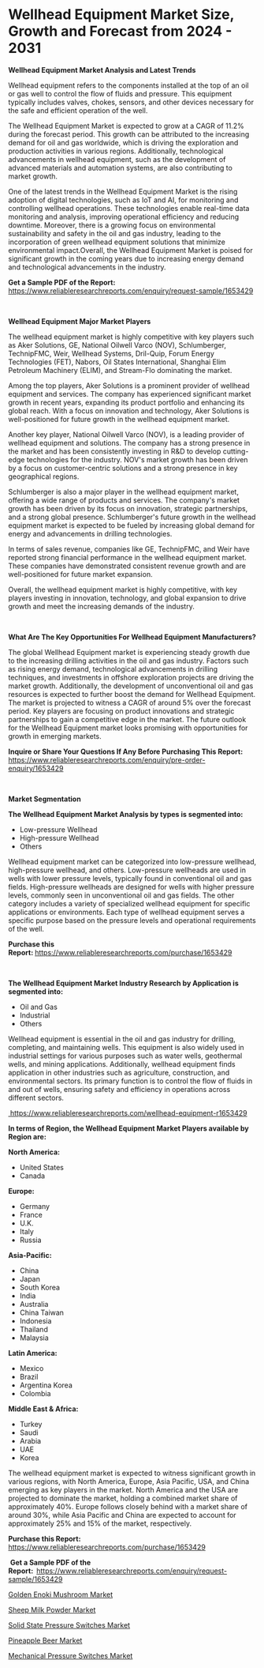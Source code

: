 <p><h1>Wellhead Equipment Market Size, Growth and Forecast from 2024 - 2031</h1></p><p><strong>Wellhead Equipment Market Analysis and Latest Trends</strong></p>
<p><p>Wellhead equipment refers to the components installed at the top of an oil or gas well to control the flow of fluids and pressure. This equipment typically includes valves, chokes, sensors, and other devices necessary for the safe and efficient operation of the well.</p><p>The Wellhead Equipment Market is expected to grow at a CAGR of 11.2% during the forecast period. This growth can be attributed to the increasing demand for oil and gas worldwide, which is driving the exploration and production activities in various regions. Additionally, technological advancements in wellhead equipment, such as the development of advanced materials and automation systems, are also contributing to market growth.</p><p>One of the latest trends in the Wellhead Equipment Market is the rising adoption of digital technologies, such as IoT and AI, for monitoring and controlling wellhead operations. These technologies enable real-time data monitoring and analysis, improving operational efficiency and reducing downtime. Moreover, there is a growing focus on environmental sustainability and safety in the oil and gas industry, leading to the incorporation of green wellhead equipment solutions that minimize environmental impact.Overall, the Wellhead Equipment Market is poised for significant growth in the coming years due to increasing energy demand and technological advancements in the industry.</p></p>
<p><strong>Get a Sample PDF of the Report:&nbsp;</strong> <a href="https://www.reliableresearchreports.com/enquiry/request-sample/1653429">https://www.reliableresearchreports.com/enquiry/request-sample/1653429</a></p>
<p>&nbsp;</p>
<p><strong>Wellhead Equipment Major Market Players</strong></p>
<p><p>The wellhead equipment market is highly competitive with key players such as Aker Solutions, GE, National Oilwell Varco (NOV), Schlumberger, TechnipFMC, Weir, Wellhead Systems, Dril-Quip, Forum Energy Technologies (FET), Nabors, Oil States International, Shanghai Elim Petroleum Machinery (ELIM), and Stream-Flo dominating the market.</p><p>Among the top players, Aker Solutions is a prominent provider of wellhead equipment and services. The company has experienced significant market growth in recent years, expanding its product portfolio and enhancing its global reach. With a focus on innovation and technology, Aker Solutions is well-positioned for future growth in the wellhead equipment market.</p><p>Another key player, National Oilwell Varco (NOV), is a leading provider of wellhead equipment and solutions. The company has a strong presence in the market and has been consistently investing in R&D to develop cutting-edge technologies for the industry. NOV's market growth has been driven by a focus on customer-centric solutions and a strong presence in key geographical regions.</p><p>Schlumberger is also a major player in the wellhead equipment market, offering a wide range of products and services. The company's market growth has been driven by its focus on innovation, strategic partnerships, and a strong global presence. Schlumberger's future growth in the wellhead equipment market is expected to be fueled by increasing global demand for energy and advancements in drilling technologies.</p><p>In terms of sales revenue, companies like GE, TechnipFMC, and Weir have reported strong financial performance in the wellhead equipment market. These companies have demonstrated consistent revenue growth and are well-positioned for future market expansion.</p><p>Overall, the wellhead equipment market is highly competitive, with key players investing in innovation, technology, and global expansion to drive growth and meet the increasing demands of the industry.</p></p>
<p>&nbsp;</p>
<p><strong>What Are The Key Opportunities For Wellhead Equipment Manufacturers?</strong></p>
<p><p>The global Wellhead Equipment market is experiencing steady growth due to the increasing drilling activities in the oil and gas industry. Factors such as rising energy demand, technological advancements in drilling techniques, and investments in offshore exploration projects are driving the market growth. Additionally, the development of unconventional oil and gas resources is expected to further boost the demand for Wellhead Equipment. The market is projected to witness a CAGR of around 5% over the forecast period. Key players are focusing on product innovations and strategic partnerships to gain a competitive edge in the market. The future outlook for the Wellhead Equipment market looks promising with opportunities for growth in emerging markets.</p></p>
<p><strong>Inquire or Share Your Questions If Any Before Purchasing This Report:</strong> <a href="https://www.reliableresearchreports.com/enquiry/pre-order-enquiry/1653429">https://www.reliableresearchreports.com/enquiry/pre-order-enquiry/1653429</a></p>
<p>&nbsp;</p>
<p><strong>Market Segmentation</strong></p>
<p><strong>The Wellhead Equipment Market Analysis by types is segmented into:</strong></p>
<p><ul><li>Low-pressure Wellhead</li><li>High-pressure Wellhead</li><li>Others</li></ul></p>
<p><p>Wellhead equipment market can be categorized into low-pressure wellhead, high-pressure wellhead, and others. Low-pressure wellheads are used in wells with lower pressure levels, typically found in conventional oil and gas fields. High-pressure wellheads are designed for wells with higher pressure levels, commonly seen in unconventional oil and gas fields. The other category includes a variety of specialized wellhead equipment for specific applications or environments. Each type of wellhead equipment serves a specific purpose based on the pressure levels and operational requirements of the well.</p></p>
<p><strong>Purchase this Report:&nbsp;</strong><a href="https://www.reliableresearchreports.com/purchase/1653429">https://www.reliableresearchreports.com/purchase/1653429</a></p>
<p>&nbsp;</p>
<p><strong>The Wellhead Equipment Market Industry Research by Application is segmented into:</strong></p>
<p><ul><li>Oil and Gas</li><li>Industrial</li><li>Others</li></ul></p>
<p><p>Wellhead equipment is essential in the oil and gas industry for drilling, completing, and maintaining wells. This equipment is also widely used in industrial settings for various purposes such as water wells, geothermal wells, and mining applications. Additionally, wellhead equipment finds application in other industries such as agriculture, construction, and environmental sectors. Its primary function is to control the flow of fluids in and out of wells, ensuring safety and efficiency in operations across different sectors.</p></p>
<p><a href="https://www.reliableresearchreports.com/wellhead-equipment-r1653429">&nbsp;https://www.reliableresearchreports.com/wellhead-equipment-r1653429</a></p>
<p><strong>In terms of Region, the Wellhead Equipment Market Players available by Region are:</strong></p>
<p>
    <p> <strong> North America: </strong>
        <ul>
            <li>United States</li>
            <li>Canada</li>
        </ul>
        </p> 
    <p> <strong> Europe: </strong>
        <ul>
            <li>Germany</li>
            <li>France</li>
            <li>U.K.</li>
            <li>Italy</li>
            <li>Russia</li>
        </ul>
        </p> 
    <p> <strong> Asia-Pacific: </strong>
        <ul>
            <li>China</li>
            <li>Japan</li>
            <li>South Korea</li>
            <li>India</li>
            <li>Australia</li>
            <li>China Taiwan</li>
            <li>Indonesia</li>
            <li>Thailand</li>
            <li>Malaysia</li>
        </ul>
        </p> 
    <p> <strong> Latin America: </strong>
        <ul>
            <li>Mexico</li>
            <li>Brazil</li>
            <li>Argentina Korea</li>
            <li>Colombia</li>
        </ul>
        </p> 
    <p> <strong> Middle East & Africa: </strong>
        <ul>
            <li>Turkey</li>
            <li>Saudi</li>
            <li>Arabia</li>
            <li>UAE</li>
            <li>Korea</li>
        </ul>
    </p>
    </p>
<p><p>The wellhead equipment market is expected to witness significant growth in various regions, with North America, Europe, Asia Pacific, USA, and China emerging as key players in the market. North America and the USA are projected to dominate the market, holding a combined market share of approximately 40%. Europe follows closely behind with a market share of around 30%, while Asia Pacific and China are expected to account for approximately 25% and 15% of the market, respectively.</p></p>
<p><strong>Purchase this Report: </strong><a href="https://www.reliableresearchreports.com/purchase/1653429">https://www.reliableresearchreports.com/purchase/1653429</a></p>
<p>&nbsp;<strong>Get a Sample PDF of the Report:&nbsp;&nbsp;</strong><a href="https://www.reliableresearchreports.com/enquiry/request-sample/1653429">https://www.reliableresearchreports.com/enquiry/request-sample/1653429</a></p>
<p><strong></strong></p>
<p><p><a href="https://medium.com/@penelope.lee568/golden-enoki-mushroom-market-size-share-analysis-growth-trends-forecasts-2024-2031-15f0a7f94261">Golden Enoki Mushroom Market</a></p><p><a href="https://medium.com/@charles.fisher4346/sheep-milk-powder-market-a-global-and-regional-analysis-focus-on-end-user-product-and-region-35672252d42e">Sheep Milk Powder Market</a></p><p><a href="https://github.com/wrwgzwbr35/Market-Research-Report-List-2/blob/main/solid-state-pressure-switches-market.md">Solid State Pressure Switches Market</a></p><p><a href="https://medium.com/@clarenceuvalis67867/pineapple-beer-market-research-report-market-forecast-and-growth-prospects-with-a-steady-cagr-of-4-07bd55225f15">Pineapple Beer Market</a></p><p><a href="https://github.com/mdhefjumiah/Market-Research-Report-List-2/blob/main/mechanical-pressure-switches-market.md">Mechanical Pressure Switches Market</a></p></p>